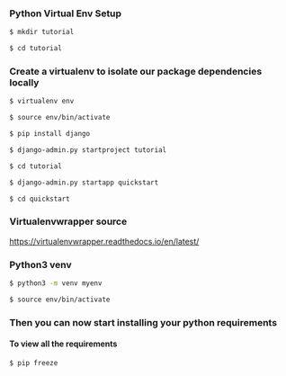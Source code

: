 ### Python Virtual Env Setup ###
``` bash
$ mkdir tutorial
```
``` bash
$ cd tutorial
```
### Create a virtualenv to isolate our package dependencies locally ###
``` bash
$ virtualenv env
```
``` bash
$ source env/bin/activate
```
``` bash
$ pip install django
```
``` bash
$ django-admin.py startproject tutorial
```
``` bash
$ cd tutorial
```
``` bash
$ django-admin.py startapp quickstart
```
``` bash
$ cd quickstart
```
### Virtualenvwrapper source ###
https://virtualenvwrapper.readthedocs.io/en/latest/

### Python3 venv
``` bash
$ python3 -m venv myenv
```
``` bash
$ source env/bin/activate
```
### Then you can now start installing your python requirements ###
#### To view all the requirements ##
``` bash
$ pip freeze
```
